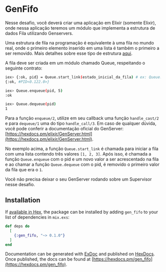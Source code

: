 # GenFifo

Nesse desafio, você deverá criar uma aplicação em Elixir (somente Elixir), onde nessa aplicação teremos um módulo que implementa a estrutura de dados Fila utilizando Genservers.

Uma estrutura de fila na programação é equivalente à uma fila no mundo real, onde o primeiro elemento inserido em uma lista é também o primeiro a ser removido. 
Mais detalhes sobre esse tipo de estrutura [aqui](https://www.cos.ufrj.br/~rfarias/cos121/filas.html#:~:text=Filas%20%2D%20Queue,e%20remove%2Dse%20do%20in%C3%ADcio).

A fila deve ser criada em um módulo chamado Queue, respeitando o seguinte contrato:

```bash
iex> {:ok, pid} = Queue.start_link(estado_inicial_da_fila) # ex: Queue.start_link([1,2,3])
{:ok, #PID<0.122.0>}

iex> Queue.enqueue(pid, 5)
:ok

iex> Queue.dequeue(pid)
1
```

Para a função `enqueue/2`, utilize em seu callback uma função `handle_cast/2` e para `dequeue/1` uma do tipo `handle_call/3`.
Em caso de qualquer dúvida, você pode conferir a documentação oficial do GenServer: [https://hexdocs.pm/elixir/GenServer.html](https://hexdocs.pm/elixir/GenServer.html).

No exemplo acima, a função `Queue.start_link` é chamada para iniciar a fila com uma lista contendo três valores `[1, 2, 3]`. Após isso, é chamada a função `Queue.enqueue` com o pid e um novo valor a ser acrescentado na fila e ao chamar a função `Queue.dequeue` com o pid, é removido o primeiro valor da fila que era o `1`.

Você não precisa deixar o seu GenServer rodando sobre um Supervisor nesse desafio.

## Installation

If [available in Hex](https://hex.pm/docs/publish), the package can be installed
by adding `gen_fifo` to your list of dependencies in `mix.exs`:

```elixir
def deps do
  [
    {:gen_fifo, "~> 0.1.0"}
  ]
end
```

Documentation can be generated with [ExDoc](https://github.com/elixir-lang/ex_doc)
and published on [HexDocs](https://hexdocs.pm). Once published, the docs can
be found at [https://hexdocs.pm/gen_fifo](https://hexdocs.pm/gen_fifo).

